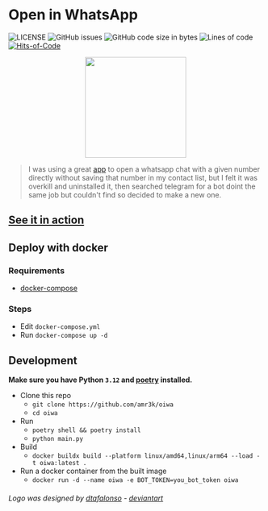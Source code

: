 # Open in WhatsApp

![LICENSE](https://img.shields.io/github/license/amr3k/oiwa?style=flat&color=ff0000)
![GitHub issues](https://img.shields.io/github/issues/amr3k/oiwa?color=fdf629)
![GitHub code size in bytes](https://img.shields.io/github/languages/code-size/amr3k/oiwa?color=c4fff9&label=Repo%20size)
![Lines of code](https://img.shields.io/tokei/lines/github/amr3k/oiwa?color=e63977)
[![Hits-of-Code](https://hitsofcode.com/github/amr3k/oiwa?branch=main)](https://hitsofcode.com/github/amr3k/oiwa/view?branch=main)


<div align="center" width="100%">
<img width=200 src="logo.png">
</div>

> I was using a great [app](https://github.com/subhamtyagi/openinwa/) to open a whatsapp chat with a given number directly without saving that number in my contact list, but I felt it was overkill and uninstalled it, then searched telegram for a bot doint the same job but couldn't find so decided to make a new one.

## [See it in action](https://t.me/OiWA_bot)


## Deploy with docker

### Requirements

- [docker-compose](https://github.com/docker/compose)

### Steps

- Edit `docker-compose.yml`
- Run `docker-compose up -d`

## Development
**Make sure you have Python `3.12` and [poetry](https://python-poetry.org/) installed.**

- Clone this repo
  - `git clone https://github.com/amr3k/oiwa`
  - `cd oiwa`
- Run
  - `poetry shell && poetry install`
  - `python main.py`
- Build
  - `docker buildx build --platform linux/amd64,linux/arm64 --load -t oiwa:latest .`
- Run a docker container from the built image
  - `docker run -d --name oiwa -e BOT_TOKEN=you_bot_token oiwa`


###### Logo was designed by [dtafalonso](https://iconarchive.com/artist/dtafalonso.html) - [deviantart](https://www.deviantart.com/dtafalonso)
